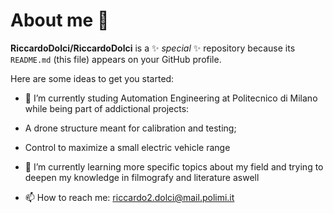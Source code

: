 # About me 👋


**RiccardoDolci/RiccardoDolci** is a ✨ _special_ ✨ repository because its `README.md` (this file) appears on your GitHub profile.

Here are some ideas to get you started:

- 🔭 I’m currently studing Automation Engineering at Politecnico di Milano while being part of addictional projects:
  
- A drone structure meant for calibration and testing;
- Control to maximize a small electric vehicle range
  
- 🌱 I’m currently learning more specific topics about my field and trying to deepen my knowledge in filmografy and literature aswell
- 📫 How to reach me: riccardo2.dolci@mail.polimi.it


